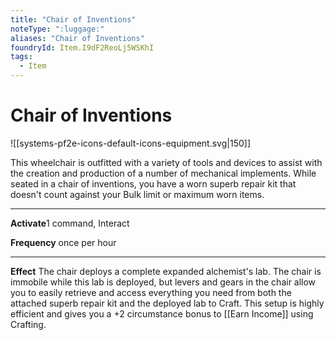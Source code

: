 ```yaml
---
title: "Chair of Inventions"
noteType: ":luggage:"
aliases: "Chair of Inventions"
foundryId: Item.I9dF2ReoLj5WSKhI
tags:
  - Item
---
```


# Chair of Inventions
![[systems-pf2e-icons-default-icons-equipment.svg|150]]

This wheelchair is outfitted with a variety of tools and devices to assist with the creation and production of a number of mechanical implements. While seated in a chair of inventions, you have a worn superb repair kit that doesn't count against your Bulk limit or maximum worn items.

* * *

**Activate**1 command, Interact

**Frequency** once per hour

* * *

**Effect** The chair deploys a complete expanded alchemist's lab. The chair is immobile while this lab is deployed, but levers and gears in the chair allow you to easily retrieve and access everything you need from both the attached superb repair kit and the deployed lab to Craft. This setup is highly efficient and gives you a +2 circumstance bonus to [[Earn Income]] using Crafting.
